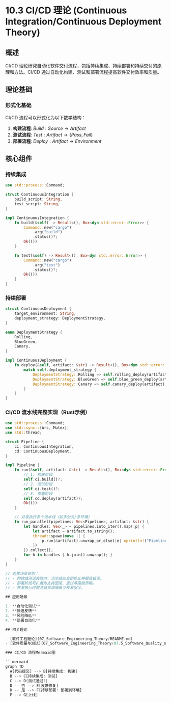 # 10.3 CI/CD 理论 (Continuous Integration/Continuous Deployment Theory)

## 概述

CI/CD 理论研究自动化软件交付流程，包括持续集成、持续部署和持续交付的原理和方法。CI/CD 通过自动化构建、测试和部署流程提高软件交付效率和质量。

## 理论基础

### 形式化基础

CI/CD 流程可以形式化为以下数学结构：

1. **构建流程**: $Build: Source \rightarrow Artifact$
2. **测试流程**: $Test: Artifact \rightarrow \{Pass, Fail\}$
3. **部署流程**: $Deploy: Artifact \rightarrow Environment$

## 核心组件

### 持续集成

```rust
use std::process::Command;

struct ContinuousIntegration {
    build_script: String,
    test_script: String,
}

impl ContinuousIntegration {
    fn build(&self) -> Result<(), Box<dyn std::error::Error>> {
        Command::new("cargo")
            .arg("build")
            .status()?;
        Ok(())
    }

    fn test(&self) -> Result<(), Box<dyn std::error::Error>> {
        Command::new("cargo")
            .arg("test")
            .status()?;
        Ok(())
    }
}
```

### 持续部署

```rust
struct ContinuousDeployment {
    target_environment: String,
    deployment_strategy: DeploymentStrategy,
}

enum DeploymentStrategy {
    Rolling,
    BlueGreen,
    Canary,
}

impl ContinuousDeployment {
    fn deploy(&self, artifact: &str) -> Result<(), Box<dyn std::error::Error>> {
        match self.deployment_strategy {
            DeploymentStrategy::Rolling => self.rolling_deploy(artifact),
            DeploymentStrategy::BlueGreen => self.blue_green_deploy(artifact),
            DeploymentStrategy::Canary => self.canary_deploy(artifact),
        }
    }
}
```

### CI/CD 流水线完整实现（Rust示例）

```rust
use std::process::Command;
use std::sync::{Arc, Mutex};
use std::thread;

struct Pipeline {
    ci: ContinuousIntegration,
    cd: ContinuousDeployment,
}

impl Pipeline {
    fn run(&self, artifact: &str) -> Result<(), Box<dyn std::error::Error>> {
        // 1. 构建阶段
        self.ci.build()?;
        // 2. 测试阶段
        self.ci.test()?;
        // 3. 部署阶段
        self.cd.deploy(artifact)?;
        Ok(())
    }

    // 并发执行多个流水线（如多分支/多环境）
    fn run_parallel(pipelines: Vec<Pipeline>, artifact: &str) {
        let handles: Vec<_> = pipelines.into_iter().map(|p| {
            let artifact = artifact.to_string();
            thread::spawn(move || {
                p.run(&artifact).unwrap_or_else(|e| eprintln!("Pipeline failed: {}", e));
            })
        }).collect();
        for h in handles { h.join().unwrap(); }
    }
}

// 边界场景说明：
// - 构建或测试失败时，流水线应立即终止并报告错误。
// - 部署阶段可扩展为支持回滚、重试等高级策略。
// - 并发执行时需注意资源隔离与并发安全。

## 应用场景

1. **自动化测试**
2. **快速反馈**
3. **风险降低**
4. **部署自动化**

## 相关理论

- [软件工程理论](07_Software_Engineering_Theory/README.md)
- [软件质量与测试](07_Software_Engineering_Theory/07.5_Software_Quality_and_Testing/README.md)

### CI/CD 流程Mermaid图

```mermaid
graph TD
  A[代码提交] --> B[持续集成: 构建]
  B --> C[持续集成: 测试]
  C --> D{测试通过?}
  D -- 否 --> E[反馈修复]
  D -- 是 --> F[持续部署: 部署到环境]
  F --> G[上线]
``` 